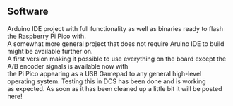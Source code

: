 ## Software

Arduino IDE project with full functionality as well as binaries ready to flash the Raspberry Pi Pico with.<br>
A somewhat more general project that does not require Aruino IDE to build might be available further on.
<br>
A first version making it possible to use everything on the board except the A/B encoder signals is available now with <br>
the Pi Pico appearing as a USB Gamepad to any general high-level operating system. Testing this in DCS has been done and is working<br>
as expected. As soon as it has been cleaned up a little bit it will be posted here!
